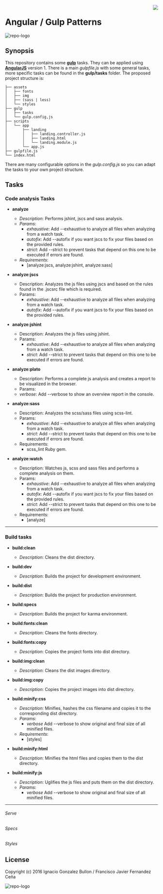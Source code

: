 <a href="http://www.emergya.es/">
<img src="https://github.com/natete/angular-matrix-gulp/blob/master/assets/img/logo-repo-mini.png" align="right" />
</a>

# Angular / Gulp Patterns

![repo-logo](https://github.com/natete/angular-matrix-gulp/blob/master/assets/img/logo-repo.png)

## Synopsis

This repository contains some **[gulp](http://gulpjs.com/ "Gulp")** tasks. They can be applied using **[AngularJS](https://angularjs.org/ "AngularJS")** version 1. There is a main *gulpfile.js* with some general tasks, more specific tasks can be found in the **gulp/tasks** folder. The proposed project structure is:

```
├── assets
│   ├── fonts
│   ├── img
│   ├── (sass | less)
│   └── styles
├── gulp
│   ├── tasks
│   └── gulp.config,js
├── scripts
│   └── app
│       ├── landing
│       │   ├── landing.controller.js
│       │   ├── landing.html
│       │   └── landing.module.js
│       └── app.js
├── gulpfile.js
└── index.html
```
There are many configurable options in the *gulp.config.js* so you can adapt the tasks to your own project structure.

## Tasks
### Code analysis Tasks
  - **analyze**
    - *Description*: Performs jshint, jscs and sass analysis.
    - *Params*:
      - *exhaustive*: Add --exhaustive to analyze all files when analyzing from a watch  task.
      - *autofix*: Add --autofix if you want jscs to fix your files based on the provided rules.
      - *strict*: Add --strict to prevent tasks that depend on this one to be executed if errors are found.
    - *Requirements*:
      - [analyze:jscs, analyze:jshint, analyze:sass]


  - **analyze:jscs**
    - Description: Analyzes the js files using jscs and based on the rules found in the .jscsrc file which is required.
    - Params:
      - *exhaustive*: Add --exhaustive to analyze all files when analyzing from a watch  task.
      - *autofix*: Add --autofix if you want jscs to fix your files based on the provided rules.


  - **analyze:jshint**
    - Description: Analyzes the js files using jshint.
    - Params:
      - *exhaustive*: Add --exhaustive to analyze all files when analyzing from a watch  task.
      - *strict*: Add --strict to prevent tasks that depend on this one to be executed if errors are found.


  - **analyze:plato**
    - Description: Performs a complete js analysis and creates a report to be visualized in the browser.
    - Params:
     - *verbose*: Add --verbose to show an overview report in the console.


  - **analyze:sass**
    - Description: Analyzes the scss/sass files using scss-lint.
    - Params:
      - *exhaustive*: Add --exhaustive to analyze all files when analyzing from a watch task.
      - *strict*: Add --strict to prevent tasks that depend on this one to be executed if errors are found.
    - Requirements:
      - scss_lint Ruby gem.


  - **analyze:watch**
    - Description: Watches js, scss and sass files and performs a complete analysis on them.
    - Params:
      - *exhaustive*: Add --exhaustive to analyze all files when analyzing from a watch  task.
      - *autofix*: Add --autofix if you want jscs to fix your files based on the provided rules.
      - *strict*: Add --strict to prevent tasks that depend on this one to be executed if errors are found.
    - Requirements:
      - [analyze]

---

### Build tasks
  - **build:clean**
    - *Description*: Cleans the dist directory.


  - **build:dev**
    - *Description*: Builds the project for development environment.


  - **build:dist**
    - *Description*: Builds the project for production environment.


  - **build:specs**
    - *Description*: Builds the project for karma environment.


  - **build:fonts:clean**
    - *Description*: Cleans the fonts directory.


  - **build:fonts:copy**
    - *Description*: Copies the project fonts into dist directory.


  - **build:img:clean**
    - *Description*: Cleans the dist images directory.


  - **build:img:copy**
    - *Description*: Copies the project images into dist directory.


  - **build:minify:css**
    - *Description*: Minifies, hashes the css filename and copies it to the corresponding dist directory.
    - *Params*:
      - *verbose* Add --verbose to show original and final size of all minified files.
    - *Requirements*:
      - [styles]


  - **build:minify:html**
    - *Description*: Minifies the html files and copies them to the dist directory.


  - **build:minify:js**
    - *Description*: Uglifies the js files and puts them on the dist directory.
    - *Params*:
      - *verbose* Add --verbose to show original and final size of all minified files.


---
###### Serve
###### Specs
###### Styles

## License

Copyright (c) 2016 Ignacio Gonzalez Bullon / Francisco Javier Fernandez Ceña

![repo-logo](https://github.com/natete/angular-matrix-gulp/blob/master/assets/img/mit-logo.png)


